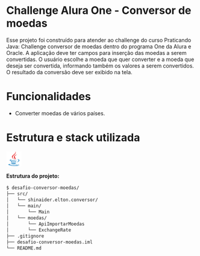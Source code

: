 # Challenge Alura One - Conversor de moedas

Esse projeto foi construído para atender ao challenge do curso Praticando Java: Challenge conversor de moedas dentro do programa One da Alura e Oracle.
A aplicação deve ter campos para inserção das moedas a serem convertidas. O usuário escolhe a moeda que quer converter e a moeda que deseja ser convertida, informando também os valores a serem convertidos.
O resultado da conversão deve ser exibido na tela.


# Funcionalidades

- Converter moedas de vários países.


# Estrutura e stack utilizada

<img alt="java" height="40" src="https://raw.githubusercontent.com/devicons/devicon/master/icons/java/java-original.svg" width="40"/> </a>

**Estrutura do projeto:**

```shell
$ desafio-conversor-moedas/
├── src/
│   └── shinaider.elton.conversor/
│   └── main/
│       └── Main
│   └── moedas/
│       └── ApiImportarMoedas
│       └── ExchangeRate
├── .gitignore
├── desafio-conversor-moedas.iml
└── README.md
```